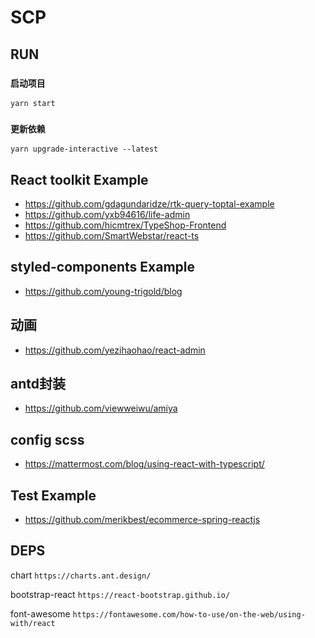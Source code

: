 # SCP
## RUN
### `启动项目`

`yarn start`

### `更新依赖`

`yarn upgrade-interactive --latest `


## React toolkit Example

* https://github.com/gdagundaridze/rtk-query-toptal-example
* https://github.com/yxb94616/life-admin
* https://github.com/hicmtrex/TypeShop-Frontend
* https://github.com/SmartWebstar/react-ts


## styled-components Example
* https://github.com/young-trigold/blog

## 动画
* https://github.com/yezihaohao/react-admin

## antd封装
* https://github.com/viewweiwu/amiya

## config scss
* https://mattermost.com/blog/using-react-with-typescript/


## Test Example
* https://github.com/merikbest/ecommerce-spring-reactjs

## DEPS
chart `https://charts.ant.design/`

bootstrap-react `https://react-bootstrap.github.io/`

font-awesome `https://fontawesome.com/how-to-use/on-the-web/using-with/react`




